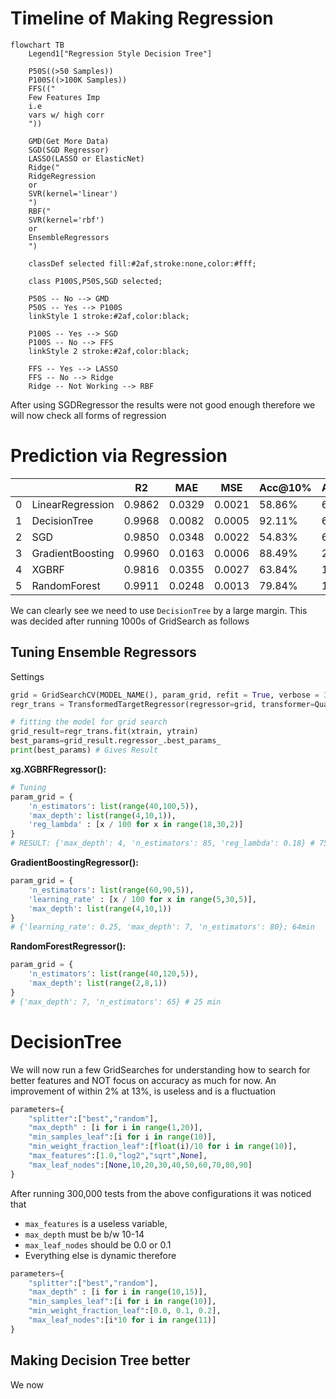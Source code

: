 # Timeline of Making Regression

```mermaid
flowchart TB
    Legend1["Regression Style Decision Tree"]

    P50S((>50 Samples))
    P100S((>100K Samples))
    FFS(("
    Few Features Imp
    i.e
    vars w/ high corr
    "))

    GMD(Get More Data)
    SGD(SGD Regressor)
    LASSO(LASSO or ElasticNet)
    Ridge("
    RidgeRegression
    or
    SVR(kernel='linear')
    ")
    RBF("
    SVR(kernel='rbf')
    or
    EnsembleRegressors
    ")

    classDef selected fill:#2af,stroke:none,color:#fff;

    class P100S,P50S,SGD selected;

    P50S -- No --> GMD
    P50S -- Yes --> P100S
    linkStyle 1 stroke:#2af,color:black;

    P100S -- Yes --> SGD
    P100S -- No --> FFS
    linkStyle 2 stroke:#2af,color:black;

    FFS -- Yes --> LASSO
    FFS -- No --> Ridge
    Ridge -- Not Working --> RBF
```

After using SGDRegressor the results were not good enough therefore we will now check all forms of regression


# Prediction via Regression
|   |                  | R2     | MAE    | MSE    | Acc@10% | Acc@1% | Acc@0.1% |
|---|------------------|--------|--------|--------|----------|--------|---------|
| 0 | LinearRegression | 0.9862 | 0.0329 | 0.0021 | 58.86%   | 6.5%   | 0.66%   |
| 1 | DecisionTree     | 0.9968 | 0.0082 | 0.0005 | 92.11%   | 69.13% | 19.01%  |
| 2 | SGD              | 0.9850 | 0.0348 | 0.0022 | 54.83%   | 6.24%  | 0.69%   |
| 3 | GradientBoosting | 0.9960 | 0.0163 | 0.0006 | 88.49%   | 25.26% | 7.04%   |
| 4 | XGBRF            | 0.9816 | 0.0355 | 0.0027 | 63.84%   | 11.64% | 1.29%   |
| 5 | RandomForest     | 0.9911 | 0.0248 | 0.0013 | 79.84%   | 19.4%  | 3.77%   |

We can clearly see we need to use `DecisionTree` by a large margin. This was decided after running 1000s of GridSearch as follows

## Tuning Ensemble Regressors
Settings
```py
grid = GridSearchCV(MODEL_NAME(), param_grid, refit = True, verbose = 3, n_jobs=-1);
regr_trans = TransformedTargetRegressor(regressor=grid, transformer=QuantileTransformer(output_distribution='normal'))

# fitting the model for grid search
grid_result=regr_trans.fit(xtrain, ytrain)
best_params=grid_result.regressor_.best_params_
print(best_params) # Gives Result
```


**xg.XGBRFRegressor():**
```python
# Tuning
param_grid = {
    'n_estimators': list(range(40,100,5)),
    'max_depth': list(range(4,10,1)),
    'reg_lambda' : [x / 100 for x in range(18,30,2)]
}
# RESULT: {'max_depth': 4, 'n_estimators': 85, 'reg_lambda': 0.18} # 75min
```

**GradientBoostingRegressor():**
```py
param_grid = {
    'n_estimators': list(range(60,90,5)),
    'learning_rate' : [x / 100 for x in range(5,30,5)],
    'max_depth': list(range(4,10,1))
}
# {'learning_rate': 0.25, 'max_depth': 7, 'n_estimators': 80}; 64min
```
**RandomForestRegressor():**
```py
param_grid = {
    'n_estimators': list(range(40,120,5)),
    'max_depth': list(range(2,8,1))
}
# {'max_depth': 7, 'n_estimators': 65} # 25 min
```


<style>
    .edgeLabel{
        border-radius: 5px;
        padding: 2px 7px;
    }
</style>

# DecisionTree
We will now run a few GridSearches for understanding how to search for better features and NOT focus on accuracy as much for now. An improvement of within 2% at 13%, is useless and is a fluctuation
```py
parameters={
    "splitter":["best","random"],
    "max_depth" : [i for i in range(1,20)],
    "min_samples_leaf":[i for i in range(10)],
    "min_weight_fraction_leaf":[float(i)/10 for i in range(10)],
    "max_features":[1.0,"log2","sqrt",None],
    "max_leaf_nodes":[None,10,20,30,40,50,60,70,80,90]
}
```

After running 300,000 tests from the above configurations it was noticed that
- `max_features` is a useless variable,
- `max_depth` must be b/w 10-14
- `max_leaf_nodes` should be 0.0 or 0.1
- Everything else is dynamic therefore

```py
parameters={
    "splitter":["best","random"],
    "max_depth" : [i for i in range(10,15)],
    "min_samples_leaf":[i for i in range(10)],
    "min_weight_fraction_leaf":[0.0, 0.1, 0.2],
    "max_leaf_nodes":[i*10 for i in range(11)]
}
```

## Making Decision Tree better
We now